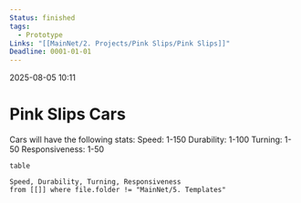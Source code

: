 ```yaml
---
Status: finished
tags:
  - Prototype
Links: "[[MainNet/2. Projects/Pink Slips/Pink Slips]]"
Deadline: 0001-01-01
---
```

2025-08-05 10:11
# Pink Slips Cars
Cars will have the following stats:
Speed: 1-150
Durability: 1-100
Turning: 1-50
Responsiveness: 1-50
```dataview
table

Speed, Durability, Turning, Responsiveness
from [[]] where file.folder != "MainNet/5. Templates"
```


